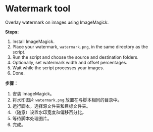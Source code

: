 # Watermark tool

Overlay watermark on images using ImageMagick.

**Steps:**
1. Install ImageMagick.
2. Place your watermark, `watermark.png`, in the same directory as the script.
3. Run the script and choose the source and destination folders.
4. Optionally, set watermark width and offset percentages.
5. Wait while the script processes your images.
6. Done.

**步骤：**
1. 安装 ImageMagick。
2. 将水印图片 `watermark.png` 放置在与脚本相同的目录中。
3. 运行脚本，选择源文件夹和目标文件夹。
4. （随意）设置水印宽度和偏移百分比。
5. 等待脚本处理图片。
6. 完成。
